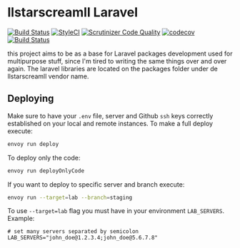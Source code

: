 # llstarscreamll Laravel

[![Build Status](https://travis-ci.com/llstarscreamll/laravel.svg?branch=develop)](https://travis-ci.com/llstarscreamll/laravel)
[![StyleCI](https://github.styleci.io/repos/171598863/shield?branch=develop)](https://github.styleci.io/repos/171598863)
[![Scrutinizer Code Quality](https://scrutinizer-ci.com/g/llstarscreamll/laravel/badges/quality-score.png?b=develop)](https://scrutinizer-ci.com/g/llstarscreamll/laravel/?branch=develop)
[![codecov](https://codecov.io/gh/llstarscreamll/laravel/branch/develop/graph/badge.svg)](https://codecov.io/gh/llstarscreamll/laravel)
[![Build Status](https://scrutinizer-ci.com/g/llstarscreamll/laravel/badges/build.png?b=develop)](https://scrutinizer-ci.com/g/llstarscreamll/laravel/build-status/develop)

this project aims to be as a base for Laravel packages development used for multipurpose stuff, since I'm tired to writing the same things over and over again. The laravel libraries are located on the packages folder under de llstarscreamll vendor name.

## Deploying

Make sure to have your `.env` file, server and Github `ssh` keys correctly established on your local and remote instances. To make a full deploy execute:
```bash
envoy run deploy
```

To deploy only the code:
```bash
envoy run deployOnlyCode
```

If you want to deploy to specific server and branch execute:
```bash
envoy run --target=lab --branch=staging
``` 

To use `--target=lab` flag you must have in your environment `LAB_SERVERS`. Example:
```
# set many servers separated by semicolon
LAB_SERVERS="john_doe@1.2.3.4;john_doe@5.6.7.8"
```
